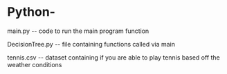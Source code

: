 # Python-

main.py 
-- code to run the main program function

DecisionTree.py
-- file containing functions called via main

tennis.csv
-- dataset containing if you are able to play tennis based off the weather conditions
